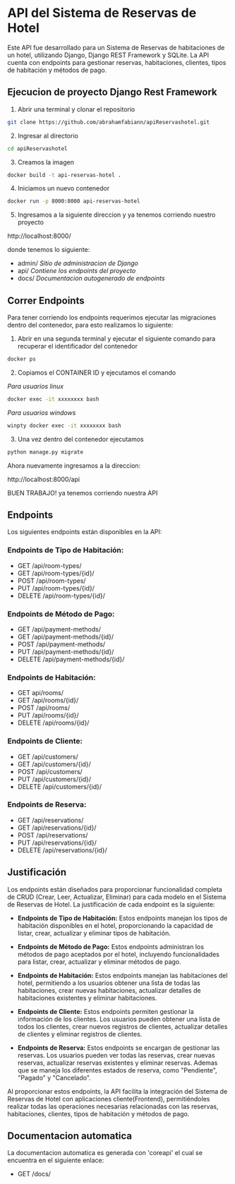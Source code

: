 # API del Sistema de Reservas de Hotel
Este API fue desarrollado para un Sistema de Reservas de habitaciones de un hotel, utilizando Django, Django REST Framework y SQLite. La API cuenta con endpoints para gestionar reservas, habitaciones, clientes, tipos de habitación y métodos de pago.

## Ejecucion de proyecto Django Rest Framework

1. Abrir una terminal y clonar el repositorio
```sh
git clone https://github.com/abrahamfabiann/apiReservashotel.git
```

2. Ingresar al directorio
```sh
cd apiReservashotel
```
3. Creamos la imagen
```sh
docker build -t api-reservas-hotel .
```
4. Iniciamos un nuevo contenedor
```sh
docker run -p 8000:8000 api-reservas-hotel
```
5. Ingresamos a la siguiente direccion y ya tenemos corriendo nuestro proyecto

http://localhost:8000/

donde tenemos lo siguiente: 

- admin/		*Sitio de administracion de Django*
- api/		*Contiene los endpoints del proyecto*
- docs/		*Documentacion autogenerado de endpoints*

## Correr Endpoints

Para tener corriendo los endpoints requerimos ejecutar las migraciones dentro del contenedor,
para esto realizamos lo siguiente:
1. Abrir en una segunda terminal y ejecutar el siguiente comando para recuperar el identificador del contenedor
```sh
docker ps
```
2. Copiamos el CONTAINER ID y ejecutamos el comando

*Para usuarios linux*
```sh
docker exec -it xxxxxxxx bash
```
*Para usuarios windows*
```sh
winpty docker exec -it xxxxxxxx bash
```
3. Una vez dentro del contenedor ejecutamos
```sh
python manage.py migrate
```

Ahora nuevamente ingresamos a la direccion:

http://localhost:8000/api


BUEN TRABAJO! ya tenemos corriendo nuestra API

## Endpoints

Los siguientes endpoints están disponibles en la API:

### Endpoints de Tipo de Habitación:
- GET /api/room-types/
- GET /api/room-types/{id}/
- POST /api/room-types/
- PUT /api/room-types/{id}/
- DELETE /api/room-types/{id}/

### Endpoints de Método de Pago:
- GET /api/payment-methods/
- GET /api/payment-methods/{id}/
- POST /api/payment-methods/
- PUT /api/payment-methods/{id}/
- DELETE /api/payment-methods/{id}/

### Endpoints de Habitación:
- GET api/rooms/
- GET /api/rooms/{id}/
- POST /api/rooms/
- PUT /api/rooms/{id}/
- DELETE /api/rooms/{id}/

### Endpoints de Cliente:
- GET /api/customers/
- GET /api/customers/{id}/
- POST /api/customers/
- PUT /api/customers/{id}/
- DELETE /api/customers/{id}/

### Endpoints de Reserva:
- GET /api/reservations/
- GET /api/reservations/{id}/
- POST /api/reservations/
- PUT /api/reservations/{id}/
- DELETE /api/reservations/{id}/

## Justificación

Los endpoints están diseñados para proporcionar funcionalidad completa de CRUD (Crear, Leer, Actualizar, Eliminar) para cada modelo en el Sistema de Reservas de Hotel. La justificación de cada endpoint es la siguiente:

- **Endpoints de Tipo de Habitación:** Estos endpoints manejan los tipos de habitación disponibles en el hotel, proporcionando la capacidad de listar, crear, actualizar y eliminar tipos de habitación.

- **Endpoints de Método de Pago:** Estos endpoints administran los métodos de pago aceptados por el hotel, incluyendo funcionalidades para listar, crear, actualizar y eliminar métodos de pago.

- **Endpoints de Habitación:** Estos endpoints manejan las habitaciones del hotel, permitiendo a los usuarios obtener una lista de todas las habitaciones, crear nuevas habitaciones, actualizar detalles de habitaciones existentes y eliminar habitaciones.

- **Endpoints de Cliente:** Estos endpoints permiten gestionar la información de los clientes. Los usuarios pueden obtener una lista de todos los clientes, crear nuevos registros de clientes, actualizar detalles de clientes y eliminar registros de clientes.

- **Endpoints de Reserva:** Estos endpoints se encargan de gestionar las reservas. Los usuarios pueden ver todas las reservas, crear nuevas reservas, actualizar reservas existentes y eliminar reservas. Ademas que se maneja los diferentes estados de reserva, como "Pendiente", "Pagado" y "Cancelado".

Al proporcionar estos endpoints, la API facilita la integración del Sistema de Reservas de Hotel con aplicaciones cliente(Frontend), permitiéndoles realizar todas las operaciones necesarias relacionadas con las reservas, habitaciones, clientes, tipos de habitación y métodos de pago.

## Documentacion automatica

La documentacion automatica es generada con 'coreapi' el cual se encuentra en el siguiente enlace:

- GET /docs/